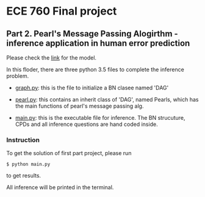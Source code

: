 # ECE 760 Final project

## Part 2. Pearl's Message Passing Alogirthm - inference application in human error prediction

Please check the [link](https://ieeexplore.ieee.org/stamp/stamp.jsp?tp=&arnumber=6837128) for the model.

In this floder, there are three python 3.5 files to complete the inference problem.

* [graph.py](https://github.com/TianqiLi7398/ece760/tree/master/project/graph.py): this is the file to initialize a BN clasee named 'DAG'
* [pearl.py](https://github.com/TianqiLi7398/ece760/blob/master/project/pearl.py): this contains an inherit class of 'DAG', named Pearls, which has the main functions of pearl's message passing alg.

* [main.py](https://github.com/TianqiLi7398/ece760/blob/master/project/main.py): this is the executable file for inference. The BN strucuture, CPDs and all inference questions are hand coded inside.

### Instruction
To get the solution of first part project, please run
```
$ python main.py
```
to get results.

All inference will be printed in the terminal.


